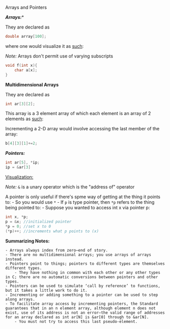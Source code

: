 Arrays and Pointers

***Arrays:****

They are declared as

```C
double array[100];
```

where one would visualize it as [such](https://github.com/AvantikaYellapantula/Course-214/blob/master/Notes/MyNotes/array_visualization.jpg):

*Note:* Arrays don't permit use of varying subscripts

```C
void f(int x){
	char a[x];
}
```

**Multidimensional Arrays**

They are declared as

```C
int ar[3][2];
```

This array is a 3 element array of which each element is an array of 2 elements as [such](https://github.com/AvantikaYellapantula/Course-214/blob/master/Notes/MyNotes/multi_dim_array_visualization.jpg):

Incrementing a 2-D array would involve accessing the last member of the array:

```C
b[4][3][1]+=2;
```

***Pointers:***

```C
int ar[5], *ip;
ip = &ar[3]
```
[Visualization:](https://github.com/AvantikaYellapantula/Course-214/blob/master/Notes/MyNotes/pointer_visualization.jpg)

*Note:* ```&``` is a unary operator which is the "address of" operator

A pointer is only useful if there's spme way of getting at the thing it points to:
	- So you would use ```*```
	- If ```p``` is type pointer, then ```*p``` refers to the thing being pointed to:
	- Suppose you wanted to access int x via pointer p:
```C
int x, *p;
p = &x;	//initialized pointer
*p = 0;	//set x to 0
(*p)++;	//increments what p points to (x)
```
**Summarizing Notes:**

	- Arrays always index from zero—end of story.
	- There are no multidimensional arrays; you use arrays of arrays instead.
	- Pointers point to things; pointers to different types are themselves different types.
		- They have nothing in common with each other or any other types in C; there are no automatic conversions between pointers and other types.
	- Pointers can be used to simulate ‘call by reference’ to functions, but it takes a little work to do it.
	- Incrementing or adding something to a pointer can be used to step along arrays.
	- To facilitate array access by incrementing pointers, the Standard guarantees that in an n element array, although element n does not exist, use of its address is not an error—the valid range of addresses for an array declared as int ar[N] is &ar[0] through to &ar[N]. 
		- You must not try to access this last pseudo-element.
